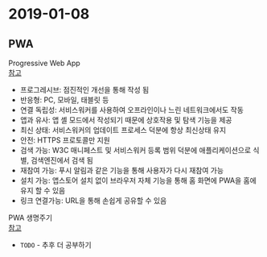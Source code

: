 # 2019-01-08

## PWA
Progressive Web App  
[참고](https://developers.google.com/web/fundamentals/codelabs/your-first-pwapp/?hl=ko)

- 프로그레시브: 점진적인 개선을 통해 작성 됨
- 반응형: PC, 모바일, 태블릿 등
- 연결 독립성: 서비스워커를 사용하여 오프라인이나 느린 네트워크에서도 작동
- 앱과 유사: 앱 셸 모드에서 작성되기 때문에 상호작용 및 탐색 기능을 제공
- 최신 상태: 서비스워커의 업데이트 프로세스 덕분에 항상 최신상태 유지 
- 안전: HTTPS 프로토콜만 지원
- 검색 가능: W3C 매니페스트 및 서비스워커 등록 범위 덕분에 애플리케이션으로 식별, 검색엔진에서 검색 됨
- 재참여 가능: 푸시 알림과 같은 기능을 통해 사용자가 다시 재참여 가능
- 설치 가능: 앱스토어 설치 없이 브라우저 자체 기능을 통해 홈 화면에 PWA을 홈에 유지 할 수 있음
- 링크 연결가능: URL을 통해 손쉽게 공유할 수 있음

PWA 생명주기  
[참고](https://developers.google.com/web/fundamentals/primers/service-workers/lifecycle?hl=ko)
- `TODO` - 추후 더 공부하기